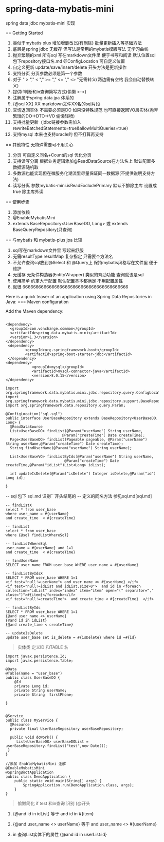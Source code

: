 # spring-data-mybatis-mini
spring data  jdbc mybatis-mini 实现

== Getting Started

1. 类似于mybatis plus 增加增删改(没有删除) 批量更新插入等基础方法
2. 底层是spring jdbc 无缓存 但写法是常用的mybatis模版写法 无学习曲线
3. 抛弃繁琐的xml 所有sql 写在markdown文件里 便于书写和阅读
   默认位置sql包下repository接口名.md @ConfigLocation 可自定义位置
4. 自定义更新 update/save/insert/delete 开头方法是更新操作 
5. 支持分页 分页参数必须是第一个参数 
6. 对于 " > "," < "," >= "," <= "," <> "无需转义(两边需有空格 我会自动替换转义)
7. 提供if判断和in查询简写方式(偷懒 >-<)
8. 注解属于spring data jpa 体系的
9. {@sql XX} XX markdown文件XX名的sql片段
10. 查询返回实体 不需要必须是DO 如果没特殊规范
    也可直接返回VO层实体(抛弃繁琐的DO->DTO->VO 偷懒轻喷)
11. 支持批量更新（jdbc链接参数需加入rewriteBatchedStatements=true&allowMultiQueries=true）
12. 支持mysql 本来也支持oracle的 但不打算再支持 

== 其他特性 无特殊需要可不用关心 

1. 分页 可自定义同名+Count的sql 优化分页 
2. 支持读写分离
   根据业务逻辑添加@ReadDataSource在方法名上 默认配置多数据源随机取   
3. 多数源也能实现但在微服务化潮流里尽量保证同一数据源(不提供说明支持方法)
4. 读写分离 参数mybatis-mini.isReadExcludePrimary 默认不排除主库 设置成true
   除主库外读

== 使用步骤

1. 添加依赖 
2. @EnableMybatisMini
3. extends BaseRepository<UserBaseDO, Long> 或 extends
   BaseQueryRepository(只查询)
 
== 与mybatis 和 mybatis-plus jpa 比较

1. sql写在markdown文件里 写起来舒服 
2. 无需resultType resultMap 复杂指定 只需要个方法名 
3. 不允许查询sql放到@Select 和 @Query上 保持mybatis风格写在文件里 便于维护 
4. 无缓存 无条件构造器(EntityWrapper) 类似的鸡肋功能 查询就该是sql 
5. 使用简单 约定大于配置 默认配置基本都满足 不用配置属性 
6. 就很 6666666666666666666666666666666666666666

 
 
 Here is a quick teaser of an application using Spring Data
Repositories in Java:
=== Maven configuration

Add the Maven dependency:

```

<dependency>
  <groupId>com.vonchange.common</groupId>
  <artifactId>spring-data-mybatis-mini</artifactId>
  <version>1.3</version>
</dependency>
 <dependency>
         <groupId>org.springframework.boot</groupId>
         <artifactId>spring-boot-starter-jdbc</artifactId>
 </dependency>
<dependency>
            <groupId>mysql</groupId>
            <artifactId>mysql-connector-java</artifactId>
            <version>8.0.15</version>
</dependency>
```

``` 
import org.springframework.data.mybatis.mini.jdbc.repository.query.ConfigLocation;
import org.springframework.data.mybatis.mini.jdbc.repository.support.BaseRepository;
import org.springframework.data.repository.query.Param;

@ConfigLocation("sql.sql")
public interface UserBaseRepository extends BaseRepository<UserBaseDO, Long> {
  @ReadDataSource
  List<UserBaseDO> findList(@Param("userName") String userName,
                          @Param("createTime") Date createTime);
  Page<UserBaseDO> findList(Pageable pageable, @Param("userName") String userName,@Param("createTime") Date createTime);
  String findUserName(@Param("userName") String userName);

  List<UserBaseVO> findListByIds(@Param("userName") String userName,
                           @Param("createTime") Date createTime,@Param("idList")List<Long> idList);

  int updateIsDelete(@Param("isDelete") Integer isDelete,@Param("id") Long id);
  
}
```

-- sql 包下 sql.md 识别```开头结尾的 -- 定义的同名方法 参见sql.md[sql.md]


```
-- findListX
select * from user_base
where user_name = #{userName}
and create_time  < #{createTime}
```

```
-- findList
select * from user_base
where {@sql findListWhereSql}
```

```
-- findListWhereSql
user_name = #{userName} and 1=1
and create_time  < #{createTime}
```

```
-- findUserName
SELECT user_name FROM user_base WHERE user_name = #{userName}
```


```
-- findListByIdsX
SELECT * FROM user_base WHERE 1=1 
<if test="null!=userName"> and user_name <> #{userName} </if>
<if test="null!=idList and idList.size>0">  and id in <foreach collection="idList" index="index" item="item" open="(" separator="," close=")">#{item}</foreach></if>
<if test="null!=createTime">  and create_time < #{createTime}  </if>
```

```
-- findListByIds
SELECT * FROM user_base WHERE 1=1 
{@and user_name <> userName}
{@and id in idList}
{@and create_time < createTime}
```

```
-- updateIsDelete
update user_base set is_delete = #{isDelete} where id =#{id}
```

> 实体类 定义ID 和TABLE 名
```
import javax.persistence.Id;
import javax.persistence.Table;

@Data
@Table(name = "user_base")
public class UserBaseDO {
    @Id
    private Long id;
    private String userName;
    private String  firstPhone;

}
```


```

@Service
public class MyService {
  @Resource
  private final UserBaseRepository userBaseRepository;

  public void doWork() {
     List<UserBaseDO> userBaseDOList = userBaseRepository.findList("test",new Date());
 }
}

//添加 EnableMybatisMini 注解 
@EnableMybatisMini
@SpringBootApplication 
public class DemoApplication {
    public static void main(String[] args) {
        SpringApplication.run(DemoApplication.class, args);
    }
} 
```



> 偷懒简化 if test 和in查询 识别 {@开头

1. {@and id in idList} 等于 <if test="null!=idList and idList.size>0">
  and id in <foreach collection="idList" index="index" item="item"
  open="(" separator="," close=")">#{item}</foreach></if> 
  
2. {@and user_name <> userName} 等于 <if test="null!=userName and
   ''!=userName"> and user_name <> #{userName} </if> 
   
3. in 查询List实体下的属性 {@and id in userList:id} 